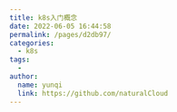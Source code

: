 ```yaml
---
title: k8s入门概念
date: 2022-06-05 16:44:58
permalink: /pages/d2db97/
categories:
  - k8s
tags:
  - 
author: 
  name: yunqi
  link: https://github.com/naturalCloud
---
```

